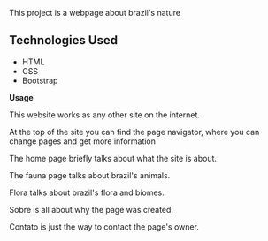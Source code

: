 This project is a webpage about brazil's nature
## Technologies Used
<ul>
    <li>HTML</li>
    <li>CSS</li>
    <li>Bootstrap</li>
</ul>
<b>Usage</b>

This website works as any other site on the internet.

At the top of the site you can find the page navigator, where you can change pages and get more information

The home page briefly talks about what the site is about.

The fauna page talks about brazil's animals.

Flora talks about brazil's flora and biomes.

Sobre is all about why the page was created.

Contato is just the way to contact the page's owner.
